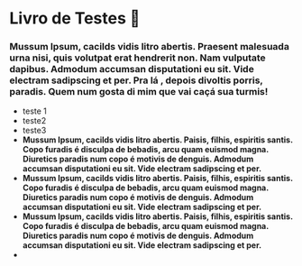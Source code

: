 # Livro de Testes :book:



### **Mussum Ipsum, cacilds vidis litro abertis. Praesent malesuada urna nisi, quis volutpat erat hendrerit non. Nam vulputate dapibus. Admodum accumsan disputationi eu sit. Vide electram sadipscing et per. Pra lá , depois divoltis porris, paradis. Quem num gosta di mim que vai caçá sua turmis!**



- teste 1
- teste2
- teste3
- **Mussum Ipsum, cacilds vidis litro abertis. Paisis, filhis, espiritis santis. Copo furadis é disculpa de bebadis, arcu quam euismod magna. Diuretics paradis num copo é motivis de denguis. Admodum accumsan disputationi eu sit. Vide electram sadipscing et per.**
- **Mussum Ipsum, cacilds vidis litro abertis. Paisis, filhis, espiritis santis. Copo furadis é disculpa de bebadis, arcu quam euismod magna. Diuretics paradis num copo é motivis de denguis. Admodum accumsan disputationi eu sit. Vide electram sadipscing et per.**
- **Mussum Ipsum, cacilds vidis litro abertis. Paisis, filhis, espiritis santis. Copo furadis é disculpa de bebadis, arcu quam euismod magna. Diuretics paradis num copo é motivis de denguis. Admodum accumsan disputationi eu sit. Vide electram sadipscing et per.**
- 